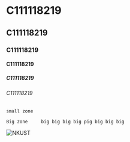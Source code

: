 # C111118219
## C111118219
### C111118219
#### C111118219
##### C111118219
###### C111118219

`small zone`

```Big zone     big big big big pig big big big```


![NKUST](nkust.png "NKUST")
